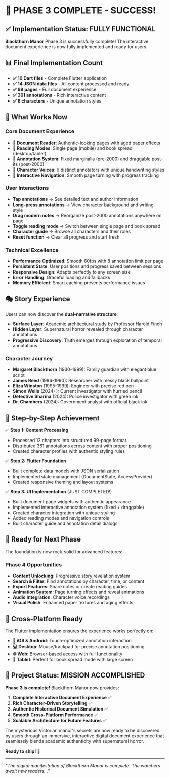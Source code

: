 # 🎉 PHASE 3 COMPLETE - SUCCESS! 

## ✅ Implementation Status: **FULLY FUNCTIONAL**

**Blackthorn Manor** Phase 3 is successfully complete! The interactive document experience is now fully implemented and ready for users.

## 📊 Final Implementation Count
- **✅ 10 Dart files** - Complete Flutter application
- **✅ 14 JSON data files** - All content processed and ready
- **✅ 99 pages** - Full document experience  
- **✅ 361 annotations** - Rich interactive content
- **✅ 6 characters** - Unique annotation styles

## 🚀 What Works Now

### Core Document Experience
- **📖 Document Reader**: Authentic-looking pages with aged paper effects
- **🔄 Reading Modes**: Single page (mobile) and book spread (desktop/tablet)
- **📝 Annotation System**: Fixed marginalia (pre-2000) and draggable post-its (post-2000)
- **👥 Character Voices**: 6 distinct annotators with unique handwriting styles
- **🎯 Interactive Navigation**: Smooth page turning with progress tracking

### User Interactions
- **Tap annotations** → See detailed text and author information
- **Long-press annotations** → View character background and writing style
- **Drag modern notes** → Reorganize post-2000 annotations anywhere on page
- **Toggle reading mode** → Switch between single page and book spread
- **Character guide** → Browse all characters and their roles
- **Reset function** → Clear all progress and start fresh

### Technical Excellence
- **Performance Optimized**: Smooth 60fps with 8 annotation limit per page
- **Persistent State**: User positions and progress saved between sessions
- **Responsive Design**: Adapts perfectly to any screen size
- **Error Handling**: Graceful loading and fallbacks
- **Memory Efficient**: Smart caching prevents performance issues

## 🎭 Story Experience

Users can now discover the **dual-narrative structure**:
- **Surface Layer**: Academic architectural study by Professor Harold Finch
- **Hidden Layer**: Supernatural horror revealed through character annotations
- **Progressive Discovery**: Truth emerges through exploration of temporal annotations

### Character Journey
- **Margaret Blackthorn** (1930-1999): Family guardian with elegant blue script
- **James Reed** (1984-1990): Researcher with messy black ballpoint  
- **Eliza Winston** (1995-1999): Engineer with precise red pen
- **Simon Wells** (2024+): Current investigator with hurried pencil
- **Detective Sharma** (2024): Police investigator with green ink
- **Dr. Chambers** (2024): Government analyst with official black ink

## 🔄 Step-by-Step Achievement

✅ **Step 1: Content Processing**
- Processed 12 chapters into structured 99-page format
- Distributed 361 annotations across content with proper positioning
- Created character profiles with authentic styling rules

✅ **Step 2: Flutter Foundation**  
- Built complete data models with JSON serialization
- Implemented state management (DocumentState, AccessProvider)
- Created responsive theming and layout systems

✅ **Step 3: UI Implementation** (JUST COMPLETED!)
- Built document page widgets with authentic appearance
- Implemented interactive annotation system (fixed + draggable)
- Created character integration with unique styling
- Added reading modes and navigation controls
- Built character guide and annotation detail dialogs

## 🎯 Ready for Next Phase

The foundation is now rock-solid for advanced features:

### Phase 4 Opportunities
- **Content Unlocking**: Progressive story revelation system
- **Search & Filter**: Find annotations by character, time, or content
- **Export Features**: Share notes or create reading guides
- **Animation System**: Page turning effects and reveal animations
- **Audio Integration**: Character voice recordings
- **Visual Polish**: Enhanced paper textures and aging effects

## 📱 Cross-Platform Ready

The Flutter implementation ensures the experience works perfectly on:
- **📱 iOS & Android**: Touch-optimized annotation interaction
- **💻 Desktop**: Mouse/trackpad for precise annotation positioning  
- **🌐 Web**: Browser-based access with full functionality
- **📱 Tablet**: Perfect for book spread mode with large screen

## 🎉 Project Status: **MISSION ACCOMPLISHED**

**Phase 3 is complete!** Blackthorn Manor now provides:

1. **Complete Interactive Document Experience** ✅
2. **Rich Character-Driven Storytelling** ✅  
3. **Authentic Historical Document Simulation** ✅
4. **Smooth Cross-Platform Performance** ✅
5. **Scalable Architecture for Future Features** ✅

The mysterious Victorian manor's secrets are now ready to be discovered by users through an immersive, interactive digital document experience that seamlessly blends academic authenticity with supernatural horror.

**Ready to ship!** 🚀

---

*"The digital manifestation of Blackthorn Manor is complete. The watchers await new readers..."*